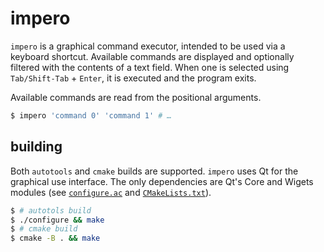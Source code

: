 impero
======

`impero` is a graphical command executor, intended to be used via a keyboard
shortcut.  Available commands are displayed and optionally filtered with the
contents of a text field.  When one is selected using `Tab/Shift-Tab` + `Enter`,
it is executed and the program exits.

Available commands are read from the positional arguments.

```sh
$ impero 'command 0' 'command 1' # …
```

building
--------

Both `autotools` and `cmake` builds are supported.  `impero` uses Qt for the
graphical use interface.  The only dependencies are Qt's Core and Wigets
modules (see [`configure.ac`](./configure.ac) and
[`CMakeLists.txt`](./CMakeLists)).

```sh
$ # autotols build
$ ./configure && make
$ # cmake build
$ cmake -B . && make
```
